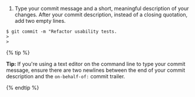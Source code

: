 1. Type your commit message and a short, meaningful description of your changes. After your commit description, instead of a closing quotation, add two empty lines.
  ```shell
  $ git commit -m "Refactor usability tests.
  >
  >
  ```
  {% tip %}

  **Tip:** If you're using a text editor on the command line to type your commit message, ensure there are two newlines between the end of your commit description and the `on-behalf-of:` commit trailer.

  {% endtip %}
